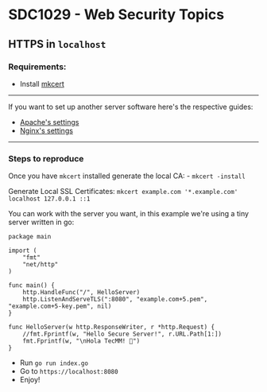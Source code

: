 # SDC1029 - Web Security Topics

## HTTPS in `localhost`


### Requirements:
- Install [mkcert](https://github.com/FiloSottile/mkcert) 
---
If you want to set up another server software here's the respective guides:
- [Apache's settings](https://www.digicert.com/kb/csr-ssl-installation/apache-openssl.htm) 
- [Nginx's settings](https://www.digicert.com/kb/csr-ssl-installation/nginx-openssl.htm)
---

### Steps to reproduce
 Once you have `mkcert` installed generate the local CA:
	- `mkcert -install`

 Generate Local SSL Certificates:
 `mkcert example.com '*.example.com' localhost 127.0.0.1 ::1`

You can work with the server you want, in this example we're using a tiny server written in go:
```
package main

import (
    "fmt"
    "net/http"
)

func main() {
    http.HandleFunc("/", HelloServer)
	http.ListenAndServeTLS(":8080", "example.com+5.pem", "example.com+5-key.pem", nil)
}

func HelloServer(w http.ResponseWriter, r *http.Request) {
    //fmt.Fprintf(w, "Hello Secure Server!", r.URL.Path[1:])
	fmt.Fprintf(w, "\nHola TecMM! 🔐")
}
```

- Run `go run index.go`
- Go to `https://localhost:8080`
- Enjoy!

